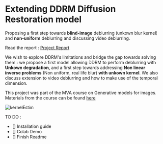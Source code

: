 # Extending DDRM Diffusion Restoration model 
Proposing a first step towards **blind-image** deblurring (unkown blur kernel) and **non-uniform** deblurring and discussing video deblurring.

Read the report : [Project Report](https://github.com/gabfstr/Diffusion_restoration_model/blob/main/DDRM_Extension_Project.pdf)

We wish to explore DDRM's limitations and bridge the gap towards solving them : we propose a first model allowing DDRM to perform deblurring with **Unkown degradation**, and a first step towards addressing **Non linear inverse problems** (Non uniform, real life blur) **with unkown kernel**. We also discuss extension to video deblurring and how to make use of the temporal dimension.

This project was part of the MVA course on Generative models for images. Materials from the course can be found [here](https://vdeborto.github.io/project/generative_modeling/)


![kernelEstim](https://github.com/gabfstr/Diffusion_restoration_model/assets/88781950/eaf5ca3d-7b03-41a4-8f26-69fc2bbc89eb)



TO DO :

- [] Installation guide
- [] Colab Demo
- [] Finish Readme

